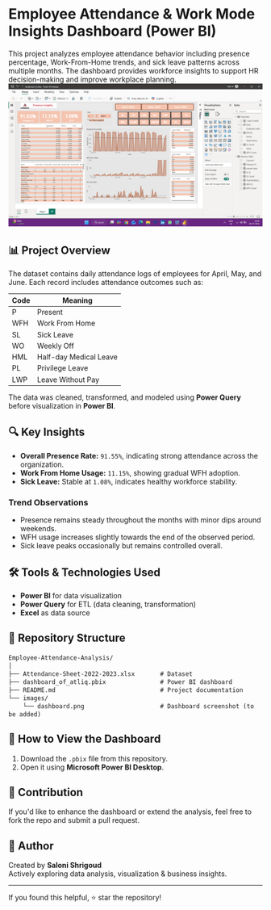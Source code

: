 
# Employee Attendance & Work Mode Insights Dashboard (Power BI)

This project analyzes employee attendance behavior including presence percentage, Work-From-Home trends, and sick leave patterns across multiple months. The dashboard provides workforce insights to support HR decision-making and improve workplace planning.
![Dashboard Overview](Dashboard.png)

## 📊 Project Overview

The dataset contains daily attendance logs of employees for April, May, and June. Each record includes attendance outcomes such as:

| Code | Meaning |
|------|---------|
| P    | Present |
| WFH  | Work From Home |
| SL   | Sick Leave |
| WO   | Weekly Off |
| HML  | Half-day Medical Leave |
| PL   | Privilege Leave |
| LWP  | Leave Without Pay |

The data was cleaned, transformed, and modeled using **Power Query** before visualization in **Power BI**.

## 🔍 Key Insights

- **Overall Presence Rate:** `91.55%`, indicating strong attendance across the organization.
- **Work From Home Usage:** `11.15%`, showing gradual WFH adoption.
- **Sick Leave:** Stable at `1.08%`, indicates healthy workforce stability.

### Trend Observations
- Presence remains steady throughout the months with minor dips around weekends.
- WFH usage increases slightly towards the end of the observed period.
- Sick leave peaks occasionally but remains controlled overall.

## 🛠 Tools & Technologies Used
- **Power BI** for data visualization
- **Power Query** for ETL (data cleaning, transformation)
- **Excel** as data source

## 📂 Repository Structure
```
Employee-Attendance-Analysis/
│
├── Attendance-Sheet-2022-2023.xlsx       # Dataset
├── dashboard_of_atliq.pbix               # Power BI dashboard
├── README.md                             # Project documentation
└── images/
    └── dashboard.png                     # Dashboard screenshot (to be added)
```

## 🚀 How to View the Dashboard
1. Download the `.pbix` file from this repository.
2. Open it using **Microsoft Power BI Desktop**.

## 🤝 Contribution
If you'd like to enhance the dashboard or extend the analysis, feel free to fork the repo and submit a pull request.

## 🏅 Author
Created by **Saloni Shrigoud**  
Actively exploring data analysis, visualization & business insights.

---

If you found this helpful, ⭐ star the repository!
